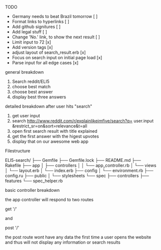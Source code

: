 TODO

- Germany needs to beat Brazil tomorrow [ ]
- Format links to hyperlinks [ ]
- Add github signitures [ ]
- Add legal stuff [ ]
- Change 'No.' link, to show the next result [ ]
- Limit input to 72 [x]
- Add version tags [x]
- adjust layout of search_result.erb [x]
- Focus on search input on initial page load [x]
- Parse input for all edge cases [x]




general breakdown

1. Search reddit/ELI5
2. choose best match
3. choose best answer
4. display best three answers

detailed breakdown after user hits "search"


1. get user input
2. search http://www.reddit.com/r/explainlikeimfive/search?q=  user.input  &restrict_sr=on&sort=relevance&t=all
3. open first search result with title explained
4. get the first answer with the higest upvotes
5. display that on our awesome web app

Filestructure

ELI5-search/
├── Gemfile
├── Gemfile.lock
├── README.md
├── Rakefile
├── app
│ ├── controllers
│ │ └── app_controller.rb
│ └── views
│   └── layout.erb
│   └── index.erb
├── config
│ └── environment.rb
├── config.ru
├── public
│ └── stylesheets
└── spec
├── controllers
├── features
└── spec_helper.rb

basic controller breakdown

the app controller will respond to two routes

  get '/'

and

  post '/'

the post route wont have any data the first time a user opens the website 
and thus will not display any information or search results